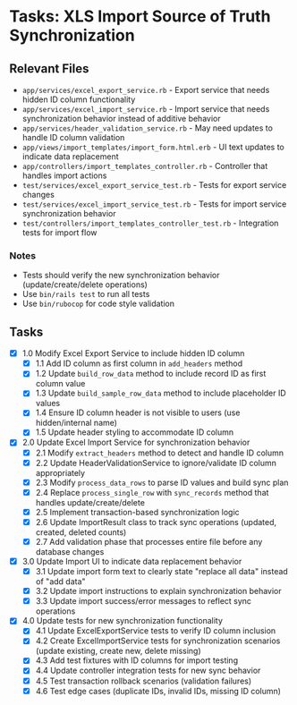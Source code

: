 # Tasks: XLS Import Source of Truth Synchronization

## Relevant Files

- `app/services/excel_export_service.rb` - Export service that needs hidden ID column functionality
- `app/services/excel_import_service.rb` - Import service that needs synchronization behavior instead of additive behavior
- `app/services/header_validation_service.rb` - May need updates to handle ID column validation
- `app/views/import_templates/import_form.html.erb` - UI text updates to indicate data replacement
- `app/controllers/import_templates_controller.rb` - Controller that handles import actions
- `test/services/excel_export_service_test.rb` - Tests for export service changes
- `test/services/excel_import_service_test.rb` - Tests for import service synchronization behavior
- `test/controllers/import_templates_controller_test.rb` - Integration tests for import flow

### Notes

- Tests should verify the new synchronization behavior (update/create/delete operations)
- Use `bin/rails test` to run all tests
- Use `bin/rubocop` for code style validation

## Tasks

- [x] 1.0 Modify Excel Export Service to include hidden ID column
  - [x] 1.1 Add ID column as first column in `add_headers` method
  - [x] 1.2 Update `build_row_data` method to include record ID as first column value
  - [x] 1.3 Update `build_sample_row_data` method to include placeholder ID values
  - [x] 1.4 Ensure ID column header is not visible to users (use hidden/internal name)
  - [x] 1.5 Update header styling to accommodate ID column
  
- [x] 2.0 Update Excel Import Service for synchronization behavior
  - [x] 2.1 Modify `extract_headers` method to detect and handle ID column
  - [x] 2.2 Update HeaderValidationService to ignore/validate ID column appropriately  
  - [x] 2.3 Modify `process_data_rows` to parse ID values and build sync plan
  - [x] 2.4 Replace `process_single_row` with `sync_records` method that handles update/create/delete
  - [x] 2.5 Implement transaction-based synchronization logic
  - [x] 2.6 Update ImportResult class to track sync operations (updated, created, deleted counts)
  - [x] 2.7 Add validation phase that processes entire file before any database changes
  
- [x] 3.0 Update Import UI to indicate data replacement behavior  
  - [x] 3.1 Update import form text to clearly state "replace all data" instead of "add data"
  - [x] 3.2 Update import instructions to explain synchronization behavior
  - [x] 3.3 Update import success/error messages to reflect sync operations
  
- [x] 4.0 Update tests for new synchronization functionality
  - [x] 4.1 Update ExcelExportService tests to verify ID column inclusion
  - [x] 4.2 Create ExcelImportService tests for synchronization scenarios (update existing, create new, delete missing)
  - [x] 4.3 Add test fixtures with ID columns for import testing
  - [x] 4.4 Update controller integration tests for new sync behavior
  - [x] 4.5 Test transaction rollback scenarios (validation failures)
  - [x] 4.6 Test edge cases (duplicate IDs, invalid IDs, missing ID column)